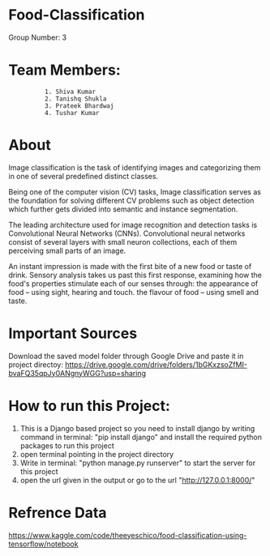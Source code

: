 # Food-Classification

Group Number: 3

# Team Members: 
              1. Shiva Kumar
              2. Tanishq Shukla
              3. Prateek Bhardwaj
              4. Tushar Kumar


# About

Image classification is the task of identifying images and categorizing them in one of several predefined distinct classes.

Being one of the computer vision (CV) tasks, Image classification serves as the foundation for solving different CV problems such as object detection which further gets divided into semantic and instance segmentation.

The leading architecture used for image recognition and detection tasks is Convolutional Neural Networks (CNNs). Convolutional neural networks consist of several layers with small neuron collections, each of them perceiving small parts of an image.

An instant impression is made with the first bite of a new food or taste of drink. Sensory analysis takes us past this first response, examining how the food's properties stimulate each of our senses through: the appearance of food – using sight, hearing and touch. the flavour of food – using smell and taste.

# Important Sources

Download the saved model folder through Google Drive and paste it in project directoy: https://drive.google.com/drive/folders/1bGKxzsoZfMI-bvaFQ35qpJy0ANgnyWGG?usp=sharing

# How to run this Project:
1. This is a Django based project so you need to install django by writing command in terminal: "pip install django" and install the required python packages to run this project
2. open terminal pointing in the project directory
3. Write in terminal: "python manage.py runserver" to start the server for this project
4. open the url given in the output or go to the url "http://127.0.0.1:8000/"

# Refrence Data
https://www.kaggle.com/code/theeyeschico/food-classification-using-tensorflow/notebook
